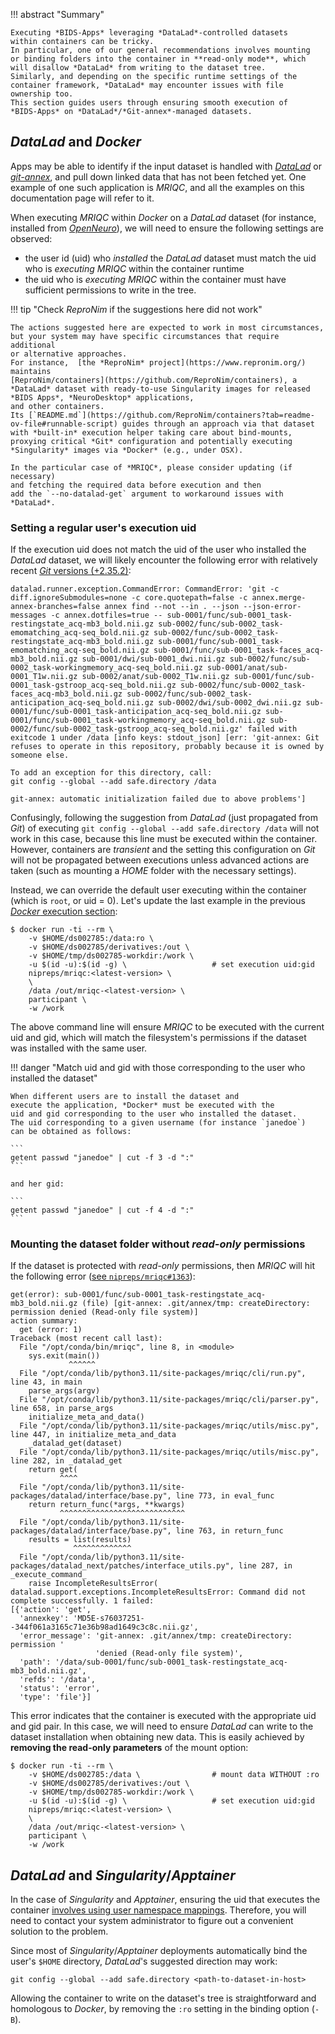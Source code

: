 !!! abstract "Summary"

    Executing *BIDS-Apps* leveraging *DataLad*-controlled datasets
    within containers can be tricky.
    In particular, one of our general recommendations involves mounting
    or binding folders into the container in **read-only mode**, which
    will disallow *DataLad* from writing to the dataset tree.
    Similarly, and depending on the specific runtime settings of the
    container framework, *DataLad* may encounter issues with file ownership too.
    This section guides users through ensuring smooth execution of
    *BIDS-Apps* on *DataLad*/*Git-annex*-managed datasets.

## *DataLad* and *Docker*

Apps may be able to identify if the input dataset is handled with
[*DataLad*](https://www.datalad.org/) or [*git-annex*](https://git-annex.branchable.com), and pull down linked data that has not
been fetched yet.
One example of one such application is *MRIQC*, and all the examples
on this documentation page will refer to it.

When executing *MRIQC* within *Docker* on a *DataLad* dataset
(for instance, installed from [*OpenNeuro*](https://openneuro.org)),
we will need to ensure the following settings are observed:

* the user id (uid) who *installed* the *DataLad* dataset must match
  the uid who is *executing MRIQC* within the container runtime
* the uid who is *executing MRIQC* within the container must
  have sufficient permissions to write in the tree.

!!! tip "Check *ReproNim* if the suggestions here did not work"

    The actions suggested here are expected to work in most circumstances,
    but your system may have specific circumstances that require additional
    or alternative approaches.
    For instance,  [the *ReproNim* project](https://www.repronim.org/) maintains 
    [ReproNim/containers](https://github.com/ReproNim/containers), a
    *DataLad* dataset with ready-to-use Singularity images for released *BIDS Apps*, *NeuroDesktop* applications,
    and other containers. 
    Its [`README.md`](https://github.com/ReproNim/containers?tab=readme-ov-file#runnable-script) guides through an approach via that dataset with *built-in* execution helper taking care about bind-mounts,
    proxying critical *Git* configuration and potentially executing *Singularity* images via *Docker* (e.g., under OSX).

    In the particular case of *MRIQC*, please consider updating (if necessary)
    and fetching the required data before execution and then
    add the `--no-datalad-get` argument to workaround issues with
    *DataLad*.

### Setting a regular user's execution uid

If the execution uid does not match the uid of the user who installed
the *DataLad* dataset, we will likely encounter the following error
with relatively recent
[*Git* versions (+2.35.2)](https://github.blog/open-source/git/git-security-vulnerability-announced/#):

```
datalad.runner.exception.CommandError: CommandError: 'git -c diff.ignoreSubmodules=none -c core.quotepath=false -c annex.merge-annex-branches=false annex find --not --in . --json --json-error-messages -c annex.dotfiles=true -- sub-0001/func/sub-0001_task-restingstate_acq-mb3_bold.nii.gz sub-0002/func/sub-0002_task-emomatching_acq-seq_bold.nii.gz sub-0002/func/sub-0002_task-restingstate_acq-mb3_bold.nii.gz sub-0001/func/sub-0001_task-emomatching_acq-seq_bold.nii.gz sub-0001/func/sub-0001_task-faces_acq-mb3_bold.nii.gz sub-0001/dwi/sub-0001_dwi.nii.gz sub-0002/func/sub-0002_task-workingmemory_acq-seq_bold.nii.gz sub-0001/anat/sub-0001_T1w.nii.gz sub-0002/anat/sub-0002_T1w.nii.gz sub-0001/func/sub-0001_task-gstroop_acq-seq_bold.nii.gz sub-0002/func/sub-0002_task-faces_acq-mb3_bold.nii.gz sub-0002/func/sub-0002_task-anticipation_acq-seq_bold.nii.gz sub-0002/dwi/sub-0002_dwi.nii.gz sub-0001/func/sub-0001_task-anticipation_acq-seq_bold.nii.gz sub-0001/func/sub-0001_task-workingmemory_acq-seq_bold.nii.gz sub-0002/func/sub-0002_task-gstroop_acq-seq_bold.nii.gz' failed with exitcode 1 under /data [info keys: stdout_json] [err: 'git-annex: Git refuses to operate in this repository, probably because it is owned by someone else.

To add an exception for this directory, call:
git config --global --add safe.directory /data

git-annex: automatic initialization failed due to above problems']
```

Confusingly, following the suggestion from *DataLad*
(just propagated from *Git*) of executing
`git config --global --add safe.directory /data` will not work in this
case, because this line must be executed within the container.
However, containers are *transient* and the setting this configuration
on *Git* will not be propagated between executions unless advanced
actions are taken (such as mounting a *HOME* folder with the necessary settings).

Instead, we can override the default user executing within the container
(which is `root`, or uid = 0).
Let's update the last example in the previous
[*Docker* execution section](docker.md#running-a-niprep-directly-interacting-with-the-docker-engine):


``` {.shell hl_lines="5"}
$ docker run -ti --rm \
    -v $HOME/ds002785:/data:ro \
    -v $HOME/ds002785/derivatives:/out \
    -v $HOME/tmp/ds002785-workdir:/work \
    -u $(id -u):$(id -g) \                   # set execution uid:gid
    nipreps/mriqc:<latest-version> \
    \
    /data /out/mriqc-<latest-version> \
    participant \
    -w /work
```

The above command line will ensure *MRIQC* to be executed with the current
uid and gid, which will match the filesystem's permissions if the dataset
was installed with the same user.

!!! danger "Match uid and gid with those corresponding to the user who installed the dataset"

    When different users are to install the dataset and
    execute the application, *Docker* must be executed with the
    uid and gid corresponding to the user who installed the dataset.
    The uid corresponding to a given username (for instance `janedoe`)
    can be obtained as follows:

    ```
    getent passwd "janedoe" | cut -f 3 -d ":"
    ```

    and her gid:

    ```
    getent passwd "janedoe" | cut -f 4 -d ":"
    ```

### Mounting the dataset folder without *read-only* permissions

If the dataset is protected with *read-only* permissions, then *MRIQC*
will hit the following error
([see `nipreps/mriqc#1363`](https://github.com/nipreps/mriqc/issues/1363)):

```
get(error): sub-0001/func/sub-0001_task-restingstate_acq-mb3_bold.nii.gz (file) [git-annex: .git/annex/tmp: createDirectory: permission denied (Read-only file system)]
action summary:
  get (error: 1)
Traceback (most recent call last):
  File "/opt/conda/bin/mriqc", line 8, in <module>
    sys.exit(main())
             ^^^^^^
  File "/opt/conda/lib/python3.11/site-packages/mriqc/cli/run.py", line 43, in main
    parse_args(argv)
  File "/opt/conda/lib/python3.11/site-packages/mriqc/cli/parser.py", line 658, in parse_args
    initialize_meta_and_data()
  File "/opt/conda/lib/python3.11/site-packages/mriqc/utils/misc.py", line 447, in initialize_meta_and_data
    _datalad_get(dataset)
  File "/opt/conda/lib/python3.11/site-packages/mriqc/utils/misc.py", line 282, in _datalad_get
    return get(
           ^^^^
  File "/opt/conda/lib/python3.11/site-packages/datalad/interface/base.py", line 773, in eval_func
    return return_func(*args, **kwargs)
           ^^^^^^^^^^^^^^^^^^^^^^^^^^^^
  File "/opt/conda/lib/python3.11/site-packages/datalad/interface/base.py", line 763, in return_func
    results = list(results)
              ^^^^^^^^^^^^^
  File "/opt/conda/lib/python3.11/site-packages/datalad_next/patches/interface_utils.py", line 287, in _execute_command_
    raise IncompleteResultsError(
datalad.support.exceptions.IncompleteResultsError: Command did not complete successfully. 1 failed:
[{'action': 'get',
  'annexkey': 'MD5E-s76037251--344f061a3165c71e36b98ad1649c3c8c.nii.gz',
  'error_message': 'git-annex: .git/annex/tmp: createDirectory: permission '
                   'denied (Read-only file system)',
  'path': '/data/sub-0001/func/sub-0001_task-restingstate_acq-mb3_bold.nii.gz',
  'refds': '/data',
  'status': 'error',
  'type': 'file'}]
```

This error indicates that the container is executed with
the appropriate uid and gid pair.
In this case, we will need to ensure *DataLad* can write
to the dataset installation when obtaining new data.
This is easily achieved by **removing the read-only parameters** of the
mount option:

``` {.shell hl_lines="2 5"}
$ docker run -ti --rm \
    -v $HOME/ds002785:/data \                # mount data WITHOUT :ro
    -v $HOME/ds002785/derivatives:/out \
    -v $HOME/tmp/ds002785-workdir:/work \
    -u $(id -u):$(id -g) \                   # set execution uid:gid
    nipreps/mriqc:<latest-version> \
    \
    /data /out/mriqc-<latest-version> \
    participant \
    -w /work
```

## *DataLad* and *Singularity*/*Apptainer*

In the case of *Singularity* and *Apptainer*, ensuring the uid that
executes the container [involves using user namespace mappings](https://apptainer.org/docs/admin/1.0/user_namespace.html#user-namespace-requirementsn).
Therefore, you will need to contact your system administrator to figure
out a convenient solution to the problem.

Since most of *Singularity*/*Apptainer* deployments automatically bind
the user's `$HOME` directory, *DataLad*'s suggested direction may
work:

```
git config --global --add safe.directory <path-to-dataset-in-host>
```

Allowing the container to write on the dataset's tree is straightforward
and homologous to *Docker*, by removing the `:ro` setting in the binding
option (`-B`).
